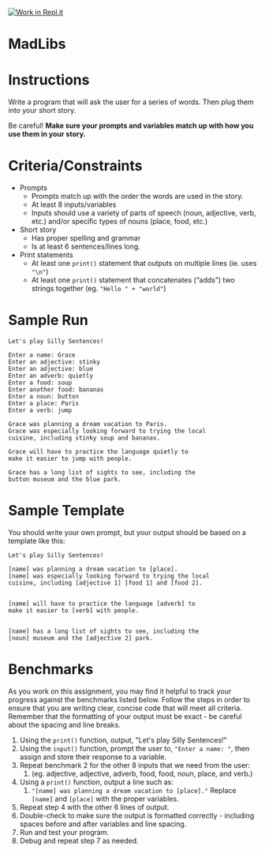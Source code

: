 [![Work in Repl.it](https://classroom.github.com/assets/work-in-replit-14baed9a392b3a25080506f3b7b6d57f295ec2978f6f33ec97e36a161684cbe9.svg)](https://classroom.github.com/online_ide?assignment_repo_id=3502536&assignment_repo_type=AssignmentRepo)
# MadLibs


# Instructions

Write a program that will ask the user for a series of words. Then plug them into your short story.

Be careful! **Make sure your prompts and variables match up with how you use them in your story.**


# Criteria/Constraints
*   Prompts
    *   Prompts match up with the order the words are used in the story.
    *   At least 8 inputs/variables
    *   Inputs should use a variety of parts of speech (noun, adjective, verb, etc.) and/or specific types of nouns (place, food, etc.)
*   Short story
    *   Has proper spelling and grammar
    *   Is at least 6 sentences/lines long.
*   Print statements
    *   At least one `print()` statement that outputs on multiple lines (ie. uses `"\n"`)
    *   At least one `print()` statement that concatenates (“adds”) two strings together (eg. `"Hello " + "world"`)

# Sample Run

```
Let's play Silly Sentences!

Enter a name: Grace
Enter an adjective: stinky
Enter an adjective: blue
Enter an adverb: quietly
Enter a food: soup
Enter another food: bananas
Enter a noun: button
Enter a place: Paris
Enter a verb: jump

Grace was planning a dream vacation to Paris.
Grace was especially looking forward to trying the local
cuisine, including stinky soup and bananas.

Grace will have to practice the language quietly to
make it easier to jump with people.

Grace has a long list of sights to see, including the
button museum and the blue park.
```


# Sample Template

You should write your own prompt, but your output should be based on a template like this:

```
Let's play Silly Sentences!

[name] was planning a dream vacation to [place].
[name] was especially looking forward to trying the local
cuisine, including [adjective 1] [food 1] and [food 2].


[name] will have to practice the language [adverb] to
make it easier to [verb] with people.


[name] has a long list of sights to see, including the
[noun] museum and the [adjective 2] park.
```

# Benchmarks

As you work on this assignment, you may find it helpful to track your progress against the benchmarks listed below.  Follow the steps in order to ensure that you are writing clear, concise code that will meet all criteria.  Remember that the formatting of your output must be exact - be careful about the spacing and line breaks.


1. Using the `print()` function, output, "Let's play Silly Sentences!"  
2. Using the `input()` function, prompt the user to, `"Enter a name: "`, then assign and store their response to a variable.
3. Repeat benchmark 2 for the other 8 inputs that we need from the user:
   1. (eg. adjective, adjective, adverb, food, food, noun, place, and verb.)
4. Using a `print()` function, output a line such as:
   1. `"[name] was planning a dream vacation to [place]."` Replace `[name]` and `[place]` with the proper variables.
5. Repeat step 4 with the other 6 lines of output.
6. Double-check to make sure the output is formatted correctly - including spaces before and after variables and line spacing.
7. Run and test your program.
8. Debug and repeat step 7 as needed.